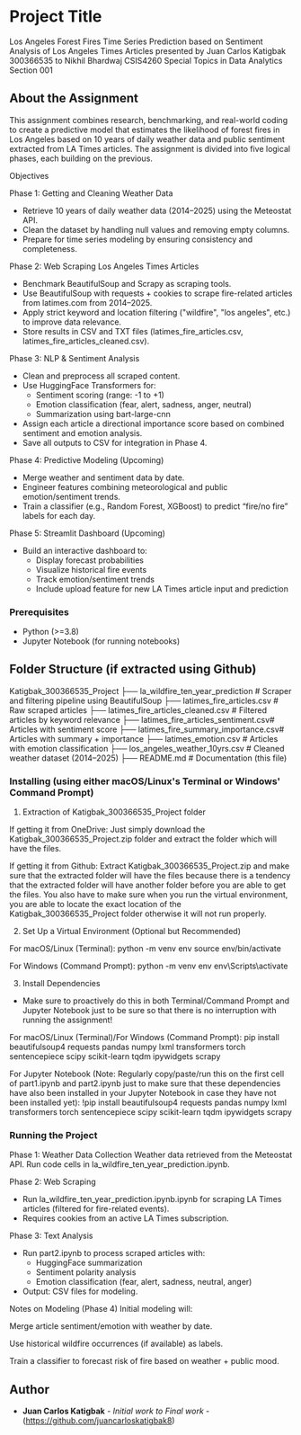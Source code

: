 # Project Title

Los Angeles Forest Fires Time Series Prediction based on Sentiment Analysis of Los Angeles Times Articles
presented by Juan Carlos Katigbak 300366535 to Nikhil Bhardwaj CSIS4260 Special Topics in Data Analytics Section 001

## About the Assignment

This assignment combines research, benchmarking, and real-world coding to create a predictive model that estimates the likelihood of forest fires in Los Angeles based on 10 years of daily weather data and public sentiment extracted from LA Times articles. The assignment is divided into five logical phases, each building on the previous.

Objectives

Phase 1: Getting and Cleaning Weather Data
- Retrieve 10 years of daily weather data (2014–2025) using the Meteostat API.
- Clean the dataset by handling null values and removing empty columns.
- Prepare for time series modeling by ensuring consistency and completeness.

Phase 2: Web Scraping Los Angeles Times Articles
- Benchmark BeautifulSoup and Scrapy as scraping tools.
- Use BeautifulSoup with requests + cookies to scrape fire-related articles from latimes.com from 2014–2025.
- Apply strict keyword and location filtering ("wildfire", "los angeles", etc.) to improve data relevance.
- Store results in CSV and TXT files (latimes_fire_articles.csv, latimes_fire_articles_cleaned.csv).

Phase 3: NLP & Sentiment Analysis
- Clean and preprocess all scraped content.
- Use HuggingFace Transformers for:
  - Sentiment scoring (range: -1 to +1)
  - Emotion classification (fear, alert, sadness, anger, neutral)
  - Summarization using bart-large-cnn
- Assign each article a directional importance score based on combined sentiment and emotion analysis.
- Save all outputs to CSV for integration in Phase 4.

Phase 4: Predictive Modeling (Upcoming)
- Merge weather and sentiment data by date.
- Engineer features combining meteorological and public emotion/sentiment trends.
- Train a classifier (e.g., Random Forest, XGBoost) to predict “fire/no fire” labels for each day.

Phase 5: Streamlit Dashboard (Upcoming)
- Build an interactive dashboard to:
  - Display forecast probabilities
  - Visualize historical fire events
  - Track emotion/sentiment trends
  - Include upload feature for new LA Times article input and prediction


### Prerequisites

- Python (>=3.8)
- Jupyter Notebook (for running notebooks)

## Folder Structure (if extracted using Github)

Katigbak_300366535_Project
├── la_wildfire_ten_year_prediction    # Scraper and filtering pipeline using BeautifulSoup
├── latimes_fire_articles.csv          # Raw scraped articles
├── latimes_fire_articles_cleaned.csv  # Filtered articles by keyword relevance
├── latimes_fire_articles_sentiment.csv# Articles with sentiment score
├── latimes_fire_summary_importance.csv# Articles with summary + importance
├── latimes_emotion.csv                # Articles with emotion classification
├── los_angeles_weather_10yrs.csv      # Cleaned weather dataset (2014–2025)
├── README.md                          # Documentation (this file)




### Installing (using either macOS/Linux's Terminal or Windows' Command Prompt)

1. Extraction of Katigbak_300366535_Project folder

If getting it from OneDrive:
Just simply download the Katigbak_300366535_Project.zip folder and extract the folder which will have the files.                           

If getting it from Github:
Extract Katigbak_300366535_Project.zip and make sure that the extracted folder will have the files because there is a tendency that the extracted folder will have another folder before you are able to get the files. You also have to make sure when you run the virtual environment, you are able to locate the exact location of the Katigbak_300366535_Project folder otherwise it will not run properly.

2. Set Up a Virtual Environment (Optional but Recommended)
   
For macOS/Linux (Terminal):
python -m venv env
source env/bin/activate

For Windows (Command Prompt):
python -m venv env
env\Scripts\activate

3. Install Dependencies

* Make sure to proactively do this in both Terminal/Command Prompt and Jupyter Notebook just to be sure so that there is no interruption with running the assignment!

For macOS/Linux (Terminal)/For Windows (Command Prompt):
pip install beautifulsoup4 requests pandas numpy lxml transformers torch sentencepiece scipy scikit-learn tqdm ipywidgets scrapy


For Jupyter Notebook (Note: Regularly copy/paste/run this on the first cell of part1.ipynb and part2.ipynb just to make sure that these dependencies have also been installed in your Jupyter Notebook in case they have not been installed yet):
!pip install beautifulsoup4 requests pandas numpy lxml transformers torch sentencepiece scipy scikit-learn tqdm ipywidgets scrapy


### Running the Project
Phase 1: Weather Data Collection
Weather data retrieved from the Meteostat API. Run code cells in la_wildfire_ten_year_prediction.ipynb.

Phase 2: Web Scraping
- Run la_wildfire_ten_year_prediction.ipynb.ipynb for scraping LA Times articles (filtered for fire-related events).
- Requires cookies from an active LA Times subscription.

Phase 3: Text Analysis
- Run part2.ipynb to process scraped articles with:
  - HuggingFace summarization
  - Sentiment polarity analysis
  - Emotion classification (fear, alert, sadness, neutral, anger)
- Output: CSV files for modeling.


Notes on Modeling (Phase 4)
Initial modeling will:

Merge article sentiment/emotion with weather by date.

Use historical wildfire occurrences (if available) as labels.

Train a classifier to forecast risk of fire based on weather + public mood.












   

## Author

* **Juan Carlos Katigbak** - *Initial work to Final work* - (https://github.com/juancarloskatigbak8)
